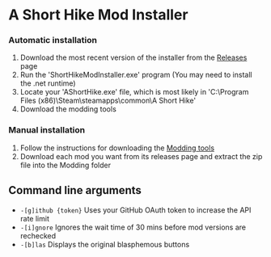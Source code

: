 # A Short Hike Mod Installer

### Automatic installation
1. Download the most recent version of the installer from the [Releases](https://github.com/BrandenEK/AShortHike.ModInstaller/releases) page
2. Run the 'ShortHikeModInstaller.exe' program (You may need to install the .net runtime)
3. Locate your 'AShortHike.exe' file, which is most likely in 'C:\Program Files (x86)\Steam\steamapps\common\A Short Hike'
4. Download the modding tools

### Manual installation
1. Follow the instructions for downloading the [Modding tools](https://github.com/BrandenEK/AShortHike.ModdingTools)
2. Download each mod you want from its releases page and extract the zip file into the Modding folder

## Command line arguments
- ```-[g]ithub {token}``` Uses your GitHub OAuth token to increase the API rate limit
- ```-[i]gnore``` Ignores the wait time of 30 mins before mod versions are rechecked
- ```-[b]las``` Displays the original blasphemous buttons
